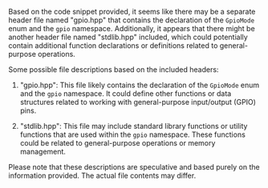Based on the code snippet provided, it seems like there may be a separate header file named "gpio.hpp" that contains the declaration of the `GpioMode` enum and the `gpio` namespace. Additionally, it appears that there might be another header file named "stdlib.hpp" included, which could potentially contain additional function declarations or definitions related to general-purpose operations.

Some possible file descriptions based on the included headers:

1. "gpio.hpp": This file likely contains the declaration of the `GpioMode` enum and the `gpio` namespace. It could define other functions or data structures related to working with general-purpose input/output (GPIO) pins.

2. "stdlib.hpp": This file may include standard library functions or utility functions that are used within the `gpio` namespace. These functions could be related to general-purpose operations or memory management.

Please note that these descriptions are speculative and based purely on the information provided. The actual file contents may differ.